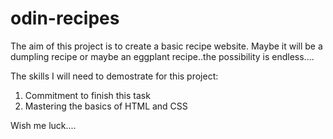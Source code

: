 # odin-recipes

The aim of this project is to create a basic recipe website. Maybe it will be a dumpling recipe or maybe an eggplant recipe..the possibility is endless....

The skills I will need to demostrate for this project: 
1. Commitment to finish this task 
2. Mastering the basics of HTML and CSS 

Wish me luck....
